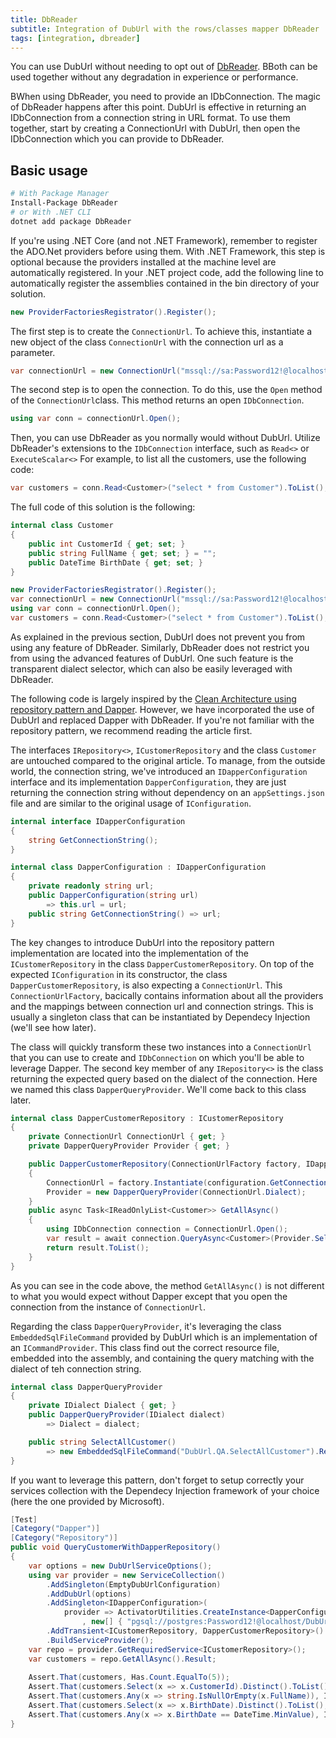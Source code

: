 ```yaml
---
title: DbReader
subtitle: Integration of DubUrl with the rows/classes mapper DbReader
tags: [integration, dbreader]
---
```


You can use DubUrl without needing to opt out of [DbReader](https://github.com/seesharper/DbReader/). BBoth can be used together without any degradation in experience or performance.

BWhen using DbReader, you need to provide an IDbConnection. The magic of DbReader happens after this point. DubUrl is effective in returning an IDbConnection from a connection string in URL format. To use them together, start by creating a ConnectionUrl with DubUrl, then open the IDbConnection which you can provide to DbReader.

## Basic usage

```bash
# With Package Manager
Install-Package DbReader
# or With .NET CLI
dotnet add package DbReader
```

If you're using .NET Core (and not .NET Framework), remember to register the ADO.Net providers before using them. With .NET Framework, this step is optional because the providers installed at the machine level are automatically registered. In your .NET project code, add the following line to automatically register the assemblies contained in the bin directory of your solution.

```csharp
new ProviderFactoriesRegistrator().Register();
```

The first step is to create the `ConnectionUrl`. To achieve this, instantiate a new object of the class `ConnectionUrl` with the connection url as a parameter.

```csharp
var connectionUrl = new ConnectionUrl("mssql://sa:Password12!@localhost/SQL2019/DubUrl");
```

The second step is to open the connection. To do this, use the `Open` method of the `ConnectionUrl`class. This method returns an open `IDbConnection`.

```csharp
using var conn = connectionUrl.Open();
```

Then, you can use DbReader as you normally would without DubUrl. Utilize DbReader's extensions to the `IDbConnection` interface, such as `Read<>` or `ExecuteScalar<>` For example, to list all the customers, use the following code:

```csharp
var customers = conn.Read<Customer>("select * from Customer").ToList();
```

The full code of this solution is the following:

```csharp
internal class Customer
{
    public int CustomerId { get; set; }
    public string FullName { get; set; } = "";
    public DateTime BirthDate { get; set; }
}

new ProviderFactoriesRegistrator().Register();
var connectionUrl = new ConnectionUrl("mssql://sa:Password12!@localhost/SQL2019/DubUrl");
using var conn = connectionUrl.Open();
var customers = conn.Read<Customer>("select * from Customer").ToList();
```


As explained in the previous section, DubUrl does not prevent you from using any feature of DbReader. Similarly, DbReader does not restrict you from using the advanced features of DubUrl. One such feature is the transparent dialect selector, which can also be easily leveraged with DbReader.

The following code is largely inspired by the  [Clean Architecture using repository pattern and Dapper](https://dev.to/techiesdiary/net-60-clean-architecture-using-repository-pattern-and-dapper-with-logging-and-unit-testing-1nd9). However, we have incorporated the use of DubUrl and replaced Dapper with DbReader. If you're not familiar with the repository pattern, we recommend reading the article first.

The interfaces `IRepository<>`, `ICustomerRepository` and the class `Customer` are untouched compared to the original article. To manage, from the outside world, the connection string, we've introduced an `IDapperConfiguration` interface and its implementation `DapperConfiguration`, they are just returning the connection string without dependency on an `appSettings.json` file and are similar to the original usage of `IConfiguration`.

```csharp
internal interface IDapperConfiguration
{
    string GetConnectionString();
}

internal class DapperConfiguration : IDapperConfiguration
{
    private readonly string url;
    public DapperConfiguration(string url)
        => this.url = url;
    public string GetConnectionString() => url;
}
```

The key changes to introduce DubUrl into the repository pattern implementation are located into the implementation of the `ICustomerRepository` in the class `DapperCustomerRepository`.
On top of the expected `IConfiguration` in its constructor, the class `DapperCustomerRepository`, is also expecting a `ConnectionUrl`. This `ConnectionUrlFactory`, bacically contains information about all the providers and the mappings between connection url and connection strings. This is usually a singleton class that can be instantiated by Dependecy Injection (we'll see how later).

The class will quickly transform these two instances into a `ConnectionUrl` that you can use to create and `IDbConnection` on which you'll be able to leverage Dapper. The second key member of any `IRepository<>` is the class returning the expected query based on the dialect of the connection. Here we named this class `DapperQueryProvider`. We'll come back to this class later.

```csharp
internal class DapperCustomerRepository : ICustomerRepository
{
    private ConnectionUrl ConnectionUrl { get; }
    private DapperQueryProvider Provider { get; }

    public DapperCustomerRepository(ConnectionUrlFactory factory, IDapperConfiguration configuration)
    {
        ConnectionUrl = factory.Instantiate(configuration.GetConnectionString());
        Provider = new DapperQueryProvider(ConnectionUrl.Dialect);
    }
    public async Task<IReadOnlyList<Customer>> GetAllAsync()
    {
        using IDbConnection connection = ConnectionUrl.Open();
        var result = await connection.QueryAsync<Customer>(Provider.SelectAllCustomer());
        return result.ToList();
    }
}
```

As you can see in the code above, the method `GetAllAsync()` is not different to what you would expect without Dapper except that you open the connection from the instance of `ConnectionUrl`.

Regarding the class `DapperQueryProvider`, it's leveraging the class `EmbeddedSqlFileCommand` provided by DubUrl which is an implementation of an `ICommandProvider`. This class find out the correct resource file, embedded into the assembly, and containing the query matching with the dialect of teh connection string.

```csharp
internal class DapperQueryProvider
{
    private IDialect Dialect { get; }
    public DapperQueryProvider(IDialect dialect)
        => Dialect = dialect;

    public string SelectAllCustomer()
        => new EmbeddedSqlFileCommand("DubUrl.QA.SelectAllCustomer").Read(Dialect);
}
```

If you want to leverage this pattern, don't forget to setup correctly your services collection with the Dependecy Injection framework of your choice (here the one provided by Microsoft).

```csharp
[Test]
[Category("Dapper")]
[Category("Repository")]
public void QueryCustomerWithDapperRepository()
{
    var options = new DubUrlServiceOptions();
    using var provider = new ServiceCollection()
        .AddSingleton(EmptyDubUrlConfiguration)
        .AddDubUrl(options)
        .AddSingleton<IDapperConfiguration>(
            provider => ActivatorUtilities.CreateInstance<DapperConfiguration>(provider
                , new[] { "pgsql://postgres:Password12!@localhost/DubUrl" }))
        .AddTransient<ICustomerRepository, DapperCustomerRepository>()
        .BuildServiceProvider();
    var repo = provider.GetRequiredService<ICustomerRepository>();
    var customers = repo.GetAllAsync().Result;
    
    Assert.That(customers, Has.Count.EqualTo(5));
    Assert.That(customers.Select(x => x.CustomerId).Distinct().ToList(), Has.Count.EqualTo(5));
    Assert.That(customers.Any(x => string.IsNullOrEmpty(x.FullName)), Is.False);
    Assert.That(customers.Select(x => x.BirthDate).Distinct().ToList(), Has.Count.EqualTo(5));
    Assert.That(customers.Any(x => x.BirthDate == DateTime.MinValue), Is.False);
}
```
